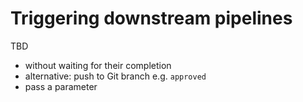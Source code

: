 # Triggering downstream pipelines

TBD 

- without waiting for their completion
- alternative: push to Git branch e.g. `approved`
- pass a parameter
